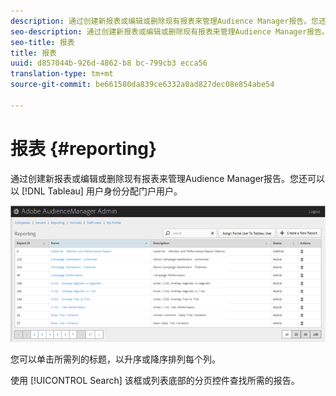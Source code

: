 ```yaml
---
description: 通过创建新报表或编辑或删除现有报表来管理Audience Manager报告。您还可以将门户用户分配为Tableau用户。
seo-description: 通过创建新报表或编辑或删除现有报表来管理Audience Manager报告。您还可以将门户用户分配为Tableau用户。
seo-title: 报表
title: 报表
uuid: d857044b-926d-4862-b8 bc-799cb3 ecca56
translation-type: tm+mt
source-git-commit: be661580da839ce6332a0ad827dec08e854abe54

---
```



# 报表 {#reporting}

通过创建新报表或编辑或删除现有报表来管理Audience Manager报告。您还可以以 [!DNL Tableau] 用户身份分配门户用户。

<!-- c_reporting.xml -->

![](assets/reporting.png)

您可以单击所需列的标题，以升序或降序排列每个列。

使用 [!UICONTROL Search] 该框或列表底部的分页控件查找所需的报告。
